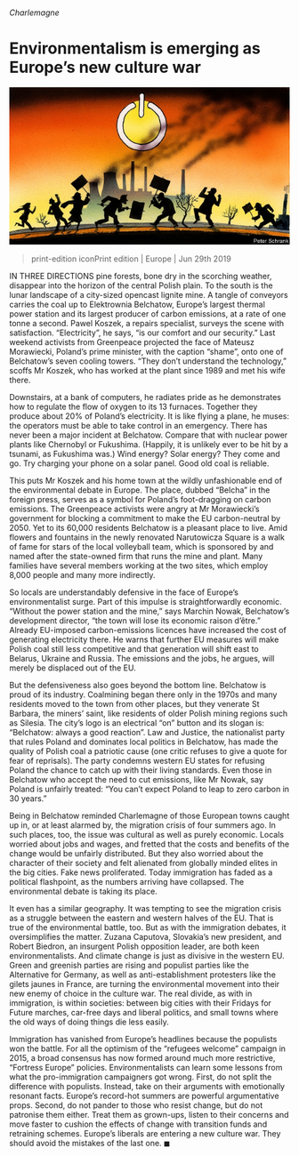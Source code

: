 ###### Charlemagne

# Environmentalism is emerging as Europe’s new culture war 

![image](images/20190629_EUD000_0.jpg) 

> print-edition iconPrint edition | Europe | Jun 29th 2019 

IN THREE DIRECTIONS pine forests, bone dry in the scorching weather, disappear into the horizon of the central Polish plain. To the south is the lunar landscape of a city-sized opencast lignite mine. A tangle of conveyors carries the coal up to Elektrownia Belchatow, Europe’s largest thermal power station and its largest producer of carbon emissions, at a rate of one tonne a second. Pawel Koszek, a repairs specialist, surveys the scene with satisfaction. “Electricity”, he says, “is our comfort and our security.” Last weekend activists from Greenpeace projected the face of Mateusz Morawiecki, Poland’s prime minister, with the caption “shame”, onto one of Belchatow’s seven cooling towers. “They don’t understand the technology,” scoffs Mr Koszek, who has worked at the plant since 1989 and met his wife there. 

Downstairs, at a bank of computers, he radiates pride as he demonstrates how to regulate the flow of oxygen to its 13 furnaces. Together they produce about 20% of Poland’s electricity. It is like flying a plane, he muses: the operators must be able to take control in an emergency. There has never been a major incident at Belchatow. Compare that with nuclear power plants like Chernobyl or Fukushima. (Happily, it is unlikely ever to be hit by a tsunami, as Fukushima was.) Wind energy? Solar energy? They come and go. Try charging your phone on a solar panel. Good old coal is reliable. 

This puts Mr Koszek and his home town at the wildly unfashionable end of the environmental debate in Europe. The place, dubbed “Belcha” in the foreign press, serves as a symbol for Poland’s foot-dragging on carbon emissions. The Greenpeace activists were angry at Mr Morawiecki’s government for blocking a commitment to make the EU carbon-neutral by 2050. Yet to its 60,000 residents Belchatow is a pleasant place to live. Amid flowers and fountains in the newly renovated Narutowicza Square is a walk of fame for stars of the local volleyball team, which is sponsored by and named after the state-owned firm that runs the mine and plant. Many families have several members working at the two sites, which employ 8,000 people and many more indirectly. 

So locals are understandably defensive in the face of Europe’s environmentalist surge. Part of this impulse is straightforwardly economic. “Without the power station and the mine,” says Marchin Nowak, Belchatow’s development director, “the town will lose its economic raison d’être.” Already EU-imposed carbon-emissions licences have increased the cost of generating electricity there. He warns that further EU measures will make Polish coal still less competitive and that generation will shift east to Belarus, Ukraine and Russia. The emissions and the jobs, he argues, will merely be displaced out of the EU. 

But the defensiveness also goes beyond the bottom line. Belchatow is proud of its industry. Coalmining began there only in the 1970s and many residents moved to the town from other places, but they venerate St Barbara, the miners’ saint, like residents of older Polish mining regions such as Silesia. The city’s logo is an electrical “on” button and its slogan is: “Belchatow: always a good reaction”. Law and Justice, the nationalist party that rules Poland and dominates local politics in Belchatow, has made the quality of Polish coal a patriotic cause (one critic refuses to give a quote for fear of reprisals). The party condemns western EU states for refusing Poland the chance to catch up with their living standards. Even those in Belchatow who accept the need to cut emissions, like Mr Nowak, say Poland is unfairly treated: “You can’t expect Poland to leap to zero carbon in 30 years.” 

Being in Belchatow reminded Charlemagne of those European towns caught up in, or at least alarmed by, the migration crisis of four summers ago. In such places, too, the issue was cultural as well as purely economic. Locals worried about jobs and wages, and fretted that the costs and benefits of the change would be unfairly distributed. But they also worried about the character of their society and felt alienated from globally minded elites in the big cities. Fake news proliferated. Today immigration has faded as a political flashpoint, as the numbers arriving have collapsed. The environmental debate is taking its place. 

It even has a similar geography. It was tempting to see the migration crisis as a struggle between the eastern and western halves of the EU. That is true of the environmental battle, too. But as with the immigration debates, it oversimplifies the matter. Zuzana Caputova, Slovakia’s new president, and Robert Biedron, an insurgent Polish opposition leader, are both keen environmentalists. And climate change is just as divisive in the western EU. Green and greenish parties are rising and populist parties like the Alternative for Germany, as well as anti-establishment protesters like the gilets jaunes in France, are turning the environmental movement into their new enemy of choice in the culture war. The real divide, as with in immigration, is within societies: between big cities with their Fridays for Future marches, car-free days and liberal politics, and small towns where the old ways of doing things die less easily. 

Immigration has vanished from Europe’s headlines because the populists won the battle. For all the optimism of the “refugees welcome” campaign in 2015, a broad consensus has now formed around much more restrictive, “Fortress Europe” policies. Environmentalists can learn some lessons from what the pro-immigration campaigners got wrong. First, do not split the difference with populists. Instead, take on their arguments with emotionally resonant facts. Europe’s record-hot summers are powerful argumentative props. Second, do not pander to those who resist change, but do not patronise them either. Treat them as grown-ups, listen to their concerns and move faster to cushion the effects of change with transition funds and retraining schemes. Europe’s liberals are entering a new culture war. They should avoid the mistakes of the last one. ◼ 

